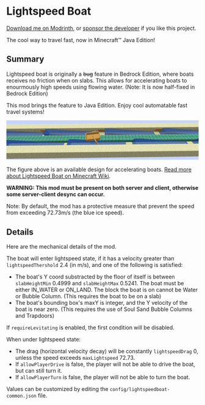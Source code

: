# Lightspeed Boat

[Download me on Modrinth](https://modrinth.com/mod/lightspeed-boat), or [sponsor the developer](https://afdian.net/a/yezhiyi9670) if you like this project.

The cool way to travel fast, now in Minecraft™ Java Edition!

## Summary

Lightspeed boat is originally a ~~bug~~ feature in Bedrock Edition, where boats receives no friction when on slabs. This allows for accelerating boats to enourmously high speeds using flowing water. (Note: It is now half-fixed in Bedrock Edition)

This mod brings the feature to Java Edition. Enjoy cool automatable fast travel systems!

![](./img/horizontal.png)

The figure above is an available design for accelerating boats. [Read more about Lightspeed Boat on Minecraft Wiki](https://minecraft.fandom.com/zh/wiki/%E6%95%99%E7%A8%8B/%E5%85%89%E9%80%9F%E8%88%B9).

**WARNING: This mod must be present on both server and client, otherwise some server-client desync can occur.**

Note: By default, the mod has a protective measure that prevent the speed from exceeding 72.73m/s (the blue ice speed).

## Details

Here are the mechanical details of the mod.

The boat will enter lightspeed state, if it has a velocity greater than `lightspeedThershold` 2.4 (in m/s), and one of the following is satisfied:

- The boat's Y coord substracted by the floor of itself is between `slabHeightMin` 0.4999 and `slabHeightMax` 0.5241. The boat must be either IN_WATER or ON_LAND. The block the boat is on cannot be Water or Bubble Column. (This requires the boat to be on a slab)
- The boat's bounding box's maxY is integer, and the Y velocity of the boat is near zero. (This requires the use of Soul Sand Bubble Columns and Trapdoors)

If `requireLevitating` is enabled, the first condition will be disabled.

When under lightspeed state:

- The drag (horizontal velocity decay) will be constantly `lightspeedDrag` 0, unless the speed exceeds `maxLightspeed` 72.73.
- If `allowPlayerDrive` is false, the player will not be able to drive the boat, but can still turn it.
- If `allowPlayerTurn` is false, the player will not be able to turn the boat.

Values can be customized by editing the `config/lightspeedboat-common.json` file.
